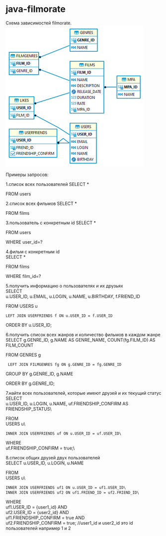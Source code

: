 # java-filmorate

Схема зависимостей filmorate.\
![Database schema](PUBLIC.png)

Примеры запросов:

1.список всех пользователей
SELECT *

FROM users

2.список всех фильмов
SELECT *

FROM films

3.пользователь с конкретным id
SELECT *

FROM users

WHERE user_id=?

4.фильм с конкретным id\
SELECT *

FROM films

WHERE film_id=?

5.получить информацию о пользователях и их друзьях\
SELECT  
u.USER_ID, u.EMAIL, u.LOGIN, u.NAME, u.BIRTHDAY, f.FRIEND_ID

FROM
USERS u

    LEFT JOIN USERFRIENDS f ON u.USER_ID = f.USER_ID

ORDER BY
u.USER_ID;

6.получить список всех жанров и количество фильмов в каждом жанре \
SELECT
g.GENRE_ID, g.NAME AS GENRE_NAME,
COUNT(fg.FILM_ID) AS FILM_COUNT

FROM GENRES g

     LEFT JOIN FILMGENRES fg ON g.GENRE_ID = fg.GENRE_ID

GROUP BY
g.GENRE_ID, g.NAME

ORDER BY
g.GENRE_ID;

7.найти всех пользователей, которые имеют друзей и их текущий статус\
SELECT\
u.USER_ID, u.LOGIN, u.NAME, uf.FRIENDSHIP_CONFIRM AS FRIENDSHIP_STATUS\

FROM\
USERS u\
     
    INNER JOIN USERFRIENDS uf ON u.USER_ID = uf.USER_ID\

WHERE\
uf.FRIENDSHIP_CONFIRM = true;\

8.список общих друзей двух пользователей\
SELECT
u.USER_ID, u.LOGIN, u.NAME

FROM\
USERS u\
    
    INNER JOIN USERFRIENDS uf1 ON u.USER_ID = uf1.USER_ID\
    INNER JOIN USERFRIENDS uf2 ON uf1.FRIEND_ID = uf2.FRIEND_ID\
WHERE\
uf1.USER_ID = {user1_id} AND\
uf2.USER_ID = {user2_id} AND\
uf1.FRIENDSHIP_CONFIRM = true AND\
uf2.FRIENDSHIP_CONFIRM = true;
//user1_id и user2_id это id пользователей например 1 и 2
